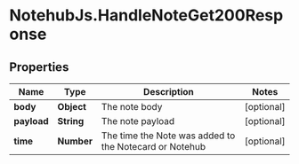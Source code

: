 # NotehubJs.HandleNoteGet200Response

## Properties

Name | Type | Description | Notes
------------ | ------------- | ------------- | -------------
**body** | **Object** | The note body | [optional] 
**payload** | **String** | The note payload | [optional] 
**time** | **Number** | The time the Note was added to the Notecard or Notehub | [optional] 


